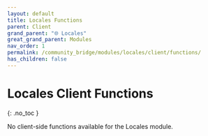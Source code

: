 ```yaml
---
layout: default
title: Locales Functions
parent: Client
grand_parent: "🌐 Locales"
great_grand_parent: Modules
nav_order: 1
permalink: /community_bridge/modules/locales/client/functions/
has_children: false
---
```


# Locales Client Functions
{: .no_toc }

No client-side functions available for the Locales module.
